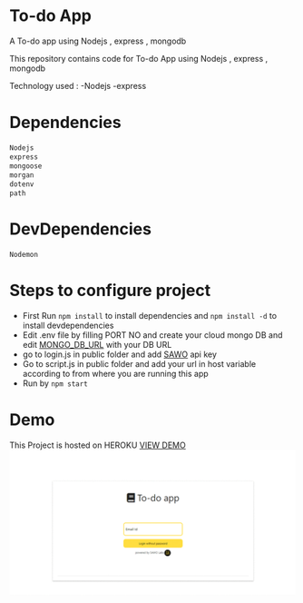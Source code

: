 # To-do App
A To-do app using Nodejs , express , mongodb

This repository contains code for To-do App using Nodejs , express , mongodb

Technology used : -Nodejs -express 

# Dependencies 

```
Nodejs
express
mongoose
morgan
dotenv
path
```


# DevDependencies 

```
Nodemon
```

# Steps to configure project
* First Run  ```npm install``` to install dependencies and ```npm install -d``` to install devdependencies
* Edit .env file by filling PORT NO and create your cloud mongo DB and edit [MONGO_DB_URL](https://docs.atlas.mongodb.com/getting-started/) with your DB URL
* go to login.js in public folder and add [SAWO](https://dev.sawolabs.com/dash/projects) api key
* Go to script.js in public folder and add your url in host variable according to from where you are running this app
* Run by ``` npm start  ```

# Demo
This Project is hosted on HEROKU [VIEW DEMO](https://to-do-project-app.herokuapp.com/)
![todo.gif](https://github.com/neenad99/To-Do-App/blob/master/todo.gif)
